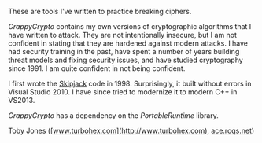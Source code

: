 These are tools I've written to practice breaking ciphers.

_CrappyCrypto_ contains my own versions of cryptographic algorithms that I have written to attack.
They are not intentionally insecure, but I am not confident in stating that they are hardened against
modern attacks. I have had security training in the past, have spent a number of years building threat
models and fixing security issues, and have studied cryptography since 1991. I am quite confident in
not being confident.

I first wrote the [Skipjack](http://en.wikipedia.org/wiki/Skipjack_\(cipher\)) code in 1998.
Surprisingly, it built without errors in Visual Studio 2010. I have since tried to modernize it
to modern C++ in VS2013.

_CrappyCrypto_ has a dependency on the _PortableRuntime_ library.

Toby Jones \([www.turbohex.com](http://www.turbohex.com), [ace.roqs.net](http://ace.roqs.net)\)
